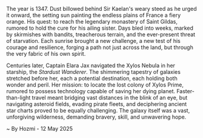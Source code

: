 
The year is 1347.  Dust billowed behind Sir Kaelan's weary steed as he urged it onward, the setting sun painting the endless plains of France a fiery orange. His quest: to reach the legendary monastery of Saint Gildas, rumored to hold the cure for his ailing sister.  Days bled into weeks, marked by skirmishes with bandits, treacherous terrain, and the ever-present threat of starvation.  Each sunrise brought a new challenge, a new test of his courage and resilience, forging a path not just across the land, but through the very fabric of his own spirit.

Centuries later, Captain Elara Jax navigated the Xylos Nebula in her starship, the *Stardust Wanderer*.  The shimmering tapestry of galaxies stretched before her, each a potential destination, each holding both wonder and peril.  Her mission: to locate the lost colony of Xylos Prime, rumored to possess technology capable of saving her dying planet.  Faster-than-light travel meant bridging vast distances in the blink of an eye, but navigating asteroid fields, evading pirate fleets, and deciphering ancient star charts proved to be equally challenging.  The galaxy itself was a vast, unforgiving wilderness, demanding bravery, skill, and unwavering hope.

~ By Hozmi - 12 May 2025
